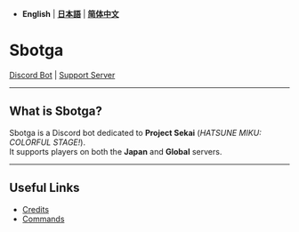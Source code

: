 - **English** | [**日本語**](README_JP.md) | [**简体中文**](README_zh.md)

# **Sbotga**

[Discord Bot](https://discord.com/oauth2/authorize?client_id=1322253224799109281) | [Support Server](https://discord.gg/JKANSRGPNW)

---

## **What is Sbotga?**
Sbotga is a Discord bot dedicated to **Project Sekai** (*HATSUNE MIKU: COLORFUL STAGE!*).  
It supports players on both the **Japan** and **Global** servers.

---

## **Useful Links**
- [Credits](en/CREDITS.md)  
- [Commands](en/COMMANDS.md)
